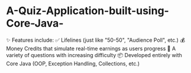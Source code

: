# A-Quiz-Application-built-using-Core-Java-
✨ Features include: ✅ Lifelines (just like "50-50", "Audience Poll", etc.) 💰 Money Credits that simulate real-time earnings as users progress 🧩 A variety of questions with increasing difficulty 📦 Developed entirely with Core Java (OOP, Exception Handling, Collections, etc.) 
